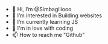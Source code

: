 - 👋 Hi, I’m @Simbagiiiooo
- 👀 I’m interested in Building websites
- 🌱 I’m currently learning JS
- 💞️ I'm in love with coding
- 📫 How to reach me "Github"

<!---
Simbagiiiooo/Simbagiiiooo is a ✨ special ✨ repository because its `README.md` (this file) appears on your GitHub profile.
You can click the Preview link to take a look at your changes.
--->
